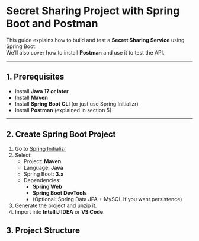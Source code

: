 # Secret Sharing Project with Spring Boot and Postman

This guide explains how to build and test a **Secret Sharing Service** using Spring Boot.  
We’ll also cover how to install **Postman** and use it to test the API.

---

## 1. Prerequisites

- Install **Java 17 or later**
- Install **Maven**
- Install **Spring Boot CLI** (or just use Spring Initializr)
- Install **Postman** (explained in section 5)

---

## 2. Create Spring Boot Project

1. Go to [Spring Initializr](https://start.spring.io/)
2. Select:
   - Project: **Maven**
   - Language: **Java**
   - Spring Boot: **3.x**
   - Dependencies:
     - **Spring Web**
     - **Spring Boot DevTools**
     - (Optional: Spring Data JPA + MySQL if you want persistence)
3. Generate the project and unzip it.
4. Import into **IntelliJ IDEA** or **VS Code**.


## 3. Project Structure

